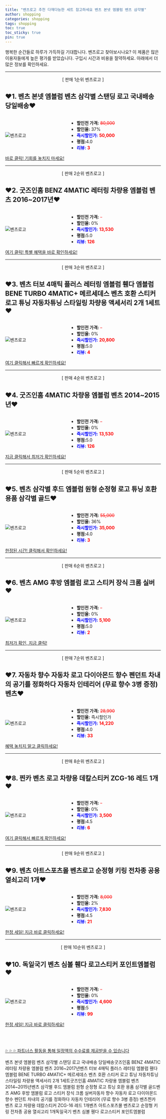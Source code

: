 ```yaml
---
title: "벤츠로고 추천 다재다능한 세트 참고하세요 벤츠 본넷 엠블럼 벤츠 삼각별"
author: shopping
categories: shopping
tags: shopping
toc: true
toc_sticky: true
pin: true
---
```

행복한 순간들로 하루가 가득하길 기대합니다. 벤츠로고 찾아보시나요? 이 제품은 많은 이용자들에게 높은 평가를 받았습니다. 구입시 시간과 비용을 절약하세요. 아래에서 더 많은 정보를 확인하세요.

---
<p class="toplist" style="margin: 0 auto; display: block; width: fit-content;">[ 판매 1순위 벤츠로고 ]</p>

<h2><strong>❤️1. 벤츠 본넷 엠블럼 벤츠 삼각별 스탠딩 로고 국내배송 당일배송❤️</strong></h2>

<div style="display: flex; align-items: center;">
    <div style="flex: 0.4;">
        <img src="https://thumbnail6.coupangcdn.com/thumbnails/remote/230x230ex/image/vendor_inventory/b82b/26f604270d32daa461c895a9e7f852cb317df4853ff828fdf5b0ae504aeb.jpg" alt="벤츠로고" style="max-width: 100%;">
    </div>
    <div style="flex: 0.6; margin-left: 10px;">
        <ul>
            <li><strong>할인전 가격:</strong> <del style="color: red;">80,000</del></li>
            <li><strong>할인율:</strong> 37%</li>
            <li><span style='color:blue'><strong>즉시할인가:</strong></span> <span style='color:red'><strong>50,000</strong></span></li>
            <li><strong>평점:</strong>4.0</li>
            <li><span style='color:blue'><strong>리뷰:</strong></span> <span style='color:red'><strong>3</strong></span></li>
        </ul>
    </div>
</div>
<div class="center">
    <a href="https://selin100587001.github.io?lptag=AF9450613&subid=githubio&pageKey=7685348265&traceid=V0-153&itemId=20536842345&vendorItemId=87613543062" class="myButton">
        바로 클릭! 기회를 놓치지 마세요!
    </a>
</div>


---
<p class="toplist" style="margin: 0 auto; display: block; width: fit-content;">[ 판매 2순위 벤츠로고 ]</p>

<h2><strong>❤️2. 굿즈인홈 BENZ 4MATIC 레터링 차량용 엠블럼 벤츠 2016~2017년❤️</strong></h2>

<div style="display: flex; align-items: center;">
    <div style="flex: 0.4;">
        <img src="https://thumbnail9.coupangcdn.com/thumbnails/remote/230x230ex/image/retail/images/2020/12/03/16/5/d815a10e-2706-4d2c-96c6-0d27cc006884.jpg" alt="벤츠로고" style="max-width: 100%;">
    </div>
    <div style="flex: 0.6; margin-left: 10px;">
        <ul>
            <li><strong>할인전 가격:</strong> <del style="color: red;">-</del></li>
            <li><strong>할인율:</strong> 0%</li>
            <li><span style='color:blue'><strong>즉시할인가:</strong></span> <span style='color:red'><strong>13,530</strong></span></li>
            <li><strong>평점:</strong>5.0</li>
            <li><span style='color:blue'><strong>리뷰:</strong></span> <span style='color:red'><strong>126</strong></span></li>
        </ul>
    </div>
</div>
<div class="center">
    <a href="https://selin100587001.github.io?lptag=AF9450613&subid=githubio&pageKey=4543541928&traceid=V0-153&itemId=5503242286&vendorItemId=72802841288" class="myButton">
        여기 클릭! 특별 혜택을 바로 확인하세요!
    </a>
</div>


---
<p class="toplist" style="margin: 0 auto; display: block; width: fit-content;">[ 판매 3순위 벤츠로고 ]</p>

<h2><strong>❤️3. 벤츠 터보 4매틱 플러스 레터링 엠블럼 휀다 엠블럼 BENE TURBO 4MATIC+ 메르세데스 벤츠 호환 스티커 로고 튜닝 자동차튜닝 스타일링 차량용 액세서리 2개 1세트❤️</strong></h2>

<div style="display: flex; align-items: center;">
    <div style="flex: 0.4;">
        <img src="https://thumbnail6.coupangcdn.com/thumbnails/remote/230x230ex/image/vendor_inventory/553b/5d9e2971507a45ec60edb1d7eed9dff3925fcf59d1c369969f81bdea327f.jpg" alt="벤츠로고" style="max-width: 100%;">
    </div>
    <div style="flex: 0.6; margin-left: 10px;">
        <ul>
            <li><strong>할인전 가격:</strong> <del style="color: red;">-</del></li>
            <li><strong>할인율:</strong> 0%</li>
            <li><span style='color:blue'><strong>즉시할인가:</strong></span> <span style='color:red'><strong>20,800</strong></span></li>
            <li><strong>평점:</strong>5.0</li>
            <li><span style='color:blue'><strong>리뷰:</strong></span> <span style='color:red'><strong>4</strong></span></li>
        </ul>
    </div>
</div>
<div class="center">
    <a href="https://selin100587001.github.io?lptag=AF9450613&subid=githubio&pageKey=7648186321&traceid=V0-153&itemId=20342496794&vendorItemId=87427256620" class="myButton">
        여기 클릭해서 빠르게 확인하세요!
    </a>
</div>


---
<p class="toplist" style="margin: 0 auto; display: block; width: fit-content;">[ 판매 4순위 벤츠로고 ]</p>

<h2><strong>❤️4. 굿즈인홈 4MATIC 차량용 엠블럼 벤츠 2014~2015년❤️</strong></h2>

<div style="display: flex; align-items: center;">
    <div style="flex: 0.4;">
        <img src="https://thumbnail7.coupangcdn.com/thumbnails/remote/230x230ex/image/rs_quotation_api/gxoqfrbb/793e8d07c6704fdc9ce388d65518c06b.jpg" alt="벤츠로고" style="max-width: 100%;">
    </div>
    <div style="flex: 0.6; margin-left: 10px;">
        <ul>
            <li><strong>할인전 가격:</strong> <del style="color: red;">-</del></li>
            <li><strong>할인율:</strong> 0%</li>
            <li><span style='color:blue'><strong>즉시할인가:</strong></span> <span style='color:red'><strong>13,530</strong></span></li>
            <li><strong>평점:</strong>5.0</li>
            <li><span style='color:blue'><strong>리뷰:</strong></span> <span style='color:red'><strong>126</strong></span></li>
        </ul>
    </div>
</div>
<div class="center">
    <a href="https://selin100587001.github.io?lptag=AF9450613&subid=githubio&pageKey=4543541928&traceid=V0-153&itemId=5503242290&vendorItemId=72802841319" class="myButton">
        지금 클릭해서 최저가 확인하세요!
    </a>
</div>


---
<p class="toplist" style="margin: 0 auto; display: block; width: fit-content;">[ 판매 5순위 벤츠로고 ]</p>

<h2><strong>❤️5. 벤츠 삼각별 후드 엠블럼 원형 순정형 로고 튜닝 호환 용품 삼각별 골드❤️</strong></h2>

<div style="display: flex; align-items: center;">
    <div style="flex: 0.4;">
        <img src="https://thumbnail6.coupangcdn.com/thumbnails/remote/230x230ex/image/vendor_inventory/1d61/616ce9a940bc585ef4435d9b72a7f54fd1d84d476d54b3ae66b285b4fd57.jpg" alt="벤츠로고" style="max-width: 100%;">
    </div>
    <div style="flex: 0.6; margin-left: 10px;">
        <ul>
            <li><strong>할인전 가격:</strong> <del style="color: red;">55,000</del></li>
            <li><strong>할인율:</strong> 36%</li>
            <li><span style='color:blue'><strong>즉시할인가:</strong></span> <span style='color:red'><strong>35,000</strong></span></li>
            <li><strong>평점:</strong>4.0</li>
            <li><span style='color:blue'><strong>리뷰:</strong></span> <span style='color:red'><strong>3</strong></span></li>
        </ul>
    </div>
</div>
<div class="center">
    <a href="https://selin100587001.github.io?lptag=AF9450613&subid=githubio&pageKey=7914988184&traceid=V0-153&itemId=21727221110&vendorItemId=88776421355" class="myButton">
        한정된 시간! 클릭해서 확인하세요!
    </a>
</div>


---
<p class="toplist" style="margin: 0 auto; display: block; width: fit-content;">[ 판매 6순위 벤츠로고 ]</p>

<h2><strong>❤️6. 벤츠 AMG 후방 엠블럼 로고 스티커 장식 크롬 실버❤️</strong></h2>

<div style="display: flex; align-items: center;">
    <div style="flex: 0.4;">
        <img src="https://thumbnail8.coupangcdn.com/thumbnails/remote/230x230ex/image/vendor_inventory/332c/f6adbf28bb63c9b4bb4ab6d27b883b9182666299d58c619932bed7048cb5.jpg" alt="벤츠로고" style="max-width: 100%;">
    </div>
    <div style="flex: 0.6; margin-left: 10px;">
        <ul>
            <li><strong>할인전 가격:</strong> <del style="color: red;">-</del></li>
            <li><strong>할인율:</strong> 0%</li>
            <li><span style='color:blue'><strong>즉시할인가:</strong></span> <span style='color:red'><strong>5,100</strong></span></li>
            <li><strong>평점:</strong>5.0</li>
            <li><span style='color:blue'><strong>리뷰:</strong></span> <span style='color:red'><strong>2</strong></span></li>
        </ul>
    </div>
</div>
<div class="center">
    <a href="https://selin100587001.github.io?lptag=AF9450613&subid=githubio&pageKey=1970873695&traceid=V0-153&itemId=3352311644&vendorItemId=71425967681" class="myButton">
        최저가 확인, 지금 클릭!
    </a>
</div>


---
<p class="toplist" style="margin: 0 auto; display: block; width: fit-content;">[ 판매 7순위 벤츠로고 ]</p>

<h2><strong>❤️7. 자동차 향수 자동차 로고 다이아몬드 향수 펜던트 차내의 공기를 정화하다 자동차 인테리어 (무료 향수 3병 증정) 벤츠❤️</strong></h2>

<div style="display: flex; align-items: center;">
    <div style="flex: 0.4;">
        <img src="https://thumbnail10.coupangcdn.com/thumbnails/remote/230x230ex/image/vendor_inventory/f35d/6f0fc6560ca103417d0bce98d252509d7490dd5fddbc712381a2a2dfabca.jpg" alt="벤츠로고" style="max-width: 100%;">
    </div>
    <div style="flex: 0.6; margin-left: 10px;">
        <ul>
            <li><strong>할인전 가격:</strong> <del style="color: red;">28,990</del></li>
            <li><strong>할인율:</strong> 즉시할인가</li>
            <li><span style='color:blue'><strong>즉시할인가:</strong></span> <span style='color:red'><strong>14,220</strong></span></li>
            <li><strong>평점:</strong>4.0</li>
            <li><span style='color:blue'><strong>리뷰:</strong></span> <span style='color:red'><strong>33</strong></span></li>
        </ul>
    </div>
</div>
<div class="center">
    <a href="https://selin100587001.github.io?lptag=AF9450613&subid=githubio&pageKey=6651481364&traceid=V0-153&itemId=15242185994&vendorItemId=90164348924" class="myButton">
        혜택 놓치지 말고 클릭하세요!
    </a>
</div>


---
<p class="toplist" style="margin: 0 auto; display: block; width: fit-content;">[ 판매 8순위 벤츠로고 ]</p>

<h2><strong>❤️8. 찐카 벤츠 로고 차량용 데칼스티커 ZCG-16 레드 1개❤️</strong></h2>

<div style="display: flex; align-items: center;">
    <div style="flex: 0.4;">
        <img src="https://thumbnail8.coupangcdn.com/thumbnails/remote/230x230ex/image/vendor_inventory/4c23/eba29654f2a77bc4a6ea228c7720287b3963347f35e814c2aa4bf4ff0ee8.jpg" alt="벤츠로고" style="max-width: 100%;">
    </div>
    <div style="flex: 0.6; margin-left: 10px;">
        <ul>
            <li><strong>할인전 가격:</strong> <del style="color: red;">-</del></li>
            <li><strong>할인율:</strong> 0%</li>
            <li><span style='color:blue'><strong>즉시할인가:</strong></span> <span style='color:red'><strong>3,500</strong></span></li>
            <li><strong>평점:</strong>4.5</li>
            <li><span style='color:blue'><strong>리뷰:</strong></span> <span style='color:red'><strong>6</strong></span></li>
        </ul>
    </div>
</div>
<div class="center">
    <a href="https://selin100587001.github.io?lptag=AF9450613&subid=githubio&pageKey=2127140809&traceid=V0-153&itemId=3610301855&vendorItemId=71595955800" class="myButton">
        여기 클릭해서 빠르게 확인하세요!
    </a>
</div>


---
<p class="toplist" style="margin: 0 auto; display: block; width: fit-content;">[ 판매 9순위 벤츠로고 ]</p>

<h2><strong>❤️9. 벤츠 아트스포츠몰 벤츠로고 순정형 키링 전차종 공용 열쇠고리 1개❤️</strong></h2>

<div style="display: flex; align-items: center;">
    <div style="flex: 0.4;">
        <img src="https://thumbnail7.coupangcdn.com/thumbnails/remote/230x230ex/image/vendor_inventory/dcf9/bdd5ee455fbf979eee6ab7301491046538896fc9d0cfb29a2d9b2f504b58.jpg" alt="벤츠로고" style="max-width: 100%;">
    </div>
    <div style="flex: 0.6; margin-left: 10px;">
        <ul>
            <li><strong>할인전 가격:</strong> <del style="color: red;">8,000</del></li>
            <li><strong>할인율:</strong> 2%</li>
            <li><span style='color:blue'><strong>즉시할인가:</strong></span> <span style='color:red'><strong>7,830</strong></span></li>
            <li><strong>평점:</strong>4.5</li>
            <li><span style='color:blue'><strong>리뷰:</strong></span> <span style='color:red'><strong>21</strong></span></li>
        </ul>
    </div>
</div>
<div class="center">
    <a href="https://selin100587001.github.io?lptag=AF9450613&subid=githubio&pageKey=1435518833&traceid=V0-153&itemId=2478066453&vendorItemId=70471406538" class="myButton">
        한정 세일! 지금 바로 클릭하세요!
    </a>
</div>


---
<p class="toplist" style="margin: 0 auto; display: block; width: fit-content;">[ 판매 10순위 벤츠로고 ]</p>

<h2><strong>❤️10. 독일국기 벤츠 심볼 휀다 로고스티커 포인트엠블럼❤️</strong></h2>

<div style="display: flex; align-items: center;">
    <div style="flex: 0.4;">
        <img src="https://thumbnail10.coupangcdn.com/thumbnails/remote/230x230ex/image/vendor_inventory/3a29/5a0014f6d22c9500d570c6f9d747135fbd92370b6a622062bcca28596315.jpg" alt="벤츠로고" style="max-width: 100%;">
    </div>
    <div style="flex: 0.6; margin-left: 10px;">
        <ul>
            <li><strong>할인전 가격:</strong> <del style="color: red;">-</del></li>
            <li><strong>할인율:</strong> 0%</li>
            <li><span style='color:blue'><strong>즉시할인가:</strong></span> <span style='color:red'><strong>4,600</strong></span></li>
            <li><strong>평점:</strong>5</li>
            <li><span style='color:blue'><strong>리뷰:</strong></span> <span style='color:red'><strong>99</strong></span></li>
        </ul>
    </div>
</div>
<div class="center">
    <a href="https://selin100587001.github.io?lptag=AF9450613&subid=githubio&pageKey=8054098564&traceid=V0-153&itemId=22600401985&vendorItemId=89642054290" class="myButton">
        한정 세일! 지금 바로 클릭하세요!
    </a>
</div>

<br><br><br>[💦 💦 💦 파트너스 활동을 통해 일정액의 수수료를 제공받을 수 있습니다](https://link.coupang.com/a/bcpT2c)<br><br>벤츠 본넷 엠블럼 벤츠 삼각별 스탠딩 로고 국내배송 당일배송굿즈인홈 BENZ 4MATIC 레터링 차량용 엠블럼 벤츠 2016~2017년벤츠 터보 4매틱 플러스 레터링 엠블럼 휀다 엠블럼 BENE TURBO 4MATIC+ 메르세데스 벤츠 호환 스티커 로고 튜닝 자동차튜닝 스타일링 차량용 액세서리 2개 1세트굿즈인홈 4MATIC 차량용 엠블럼 벤츠 2014~2015년벤츠 삼각별 후드 엠블럼 원형 순정형 로고 튜닝 호환 용품 삼각별 골드벤츠 AMG 후방 엠블럼 로고 스티커 장식 크롬 실버자동차 향수 자동차 로고 다이아몬드 향수 펜던트 차내의 공기를 정화하다 자동차 인테리어 (무료 향수 3병 증정) 벤츠찐카 벤츠 로고 차량용 데칼스티커 ZCG-16 레드 1개벤츠 아트스포츠몰 벤츠로고 순정형 키링 전차종 공용 열쇠고리 1개독일국기 벤츠 심볼 휀다 로고스티커 포인트엠블럼